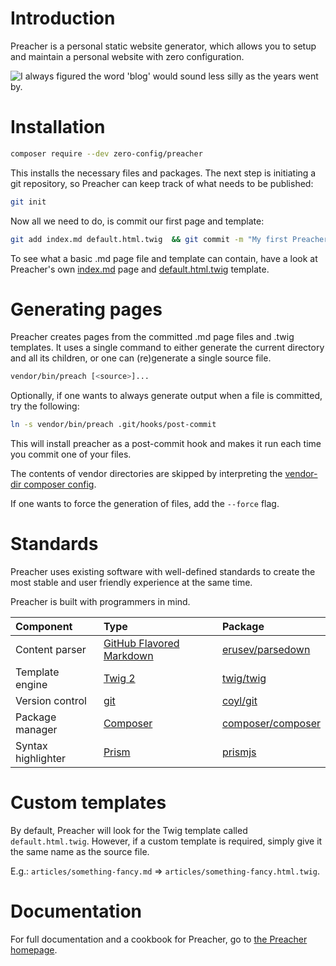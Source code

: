 # Introduction

Preacher is a personal static website generator, which allows you to setup and
maintain a personal website with zero configuration.

![I always figured the word 'blog' would sound *less* silly as the years went by.](https://imgs.xkcd.com/comics/starwatching.png)

# Installation

```bash
composer require --dev zero-config/preacher
```

This installs the necessary files and packages. The next step is initiating a 
git repository, so Preacher can keep track of what needs to be published:

```bash
git init
```

Now all we need to do, is commit our first page and template:

```bash
git add index.md default.html.twig  && git commit -m "My first Preacher page!"
```
To see what a basic .md page file and template can contain, have a look at Preacher's 
own [index.md](https://raw.githubusercontent.com/ZeroConfig/Preacher/master/index.md) page
and [default.html.twig](https://github.com/ZeroConfig/Preacher/blob/master/default.html.twig)
template.

# Generating pages
Preacher creates pages from the committed .md page files and .twig templates. It uses a 
single command to either generate the current directory and all its children, 
or one can (re)generate a single source file.

```bash
vendor/bin/preach [<source>]...
```

Optionally, if one wants to always generate output when a file is committed, try
the following:

```bash
ln -s vendor/bin/preach .git/hooks/post-commit
```

This will install preacher as a post-commit hook and makes it run each time you
commit one of your files.


The contents of vendor directories are skipped by interpreting the
[vendor-dir composer config](https://getcomposer.org/doc/06-config.md#vendor-dir).

If one wants to force the generation of files, add the `--force` flag.

# Standards

Preacher uses existing software with well-defined standards to create the most
stable and user friendly experience at the same time.

Preacher is built with programmers in mind.

| Component          | Type                                                                                                        | Package                                                   |
|:-------------------|:------------------------------------------------------------------------------------------------------------|:----------------------------------------------------------|
| Content parser     | [GitHub Flavored Markdown](https://guides.github.com/features/mastering-markdown/#GitHub-flavored-markdown) | [erusev/parsedown](http://parsedown.org/)                 |
| Template engine    | [Twig 2](http://twig.sensiolabs.org/)                                                                       | [twig/twig](https://packagist.org/packages/twig/twig)     |
| Version control    | [git](https://git-scm.com/)                                                                                 | [coyl/git](https://github.com/coyl/git)                   |
| Package manager    | [Composer](https://getcomposer.org/)                                                                        | [composer/composer](https://github.com/composer/composer) |
| Syntax highlighter | [Prism](http://prismjs.com/)                                                                                | [prismjs](https://www.npmjs.com/package/prismjs)          |

# Custom templates

By default, Preacher will look for the Twig template called `default.html.twig`.
However, if a custom template is required, simply give it the same name as the
source file.

E.g.: `articles/something-fancy.md` => `articles/something-fancy.html.twig`.


# Documentation

For full documentation and a cookbook for Preacher, go to
[the Preacher homepage](https://zeroconfig.github.io/Preacher/).
